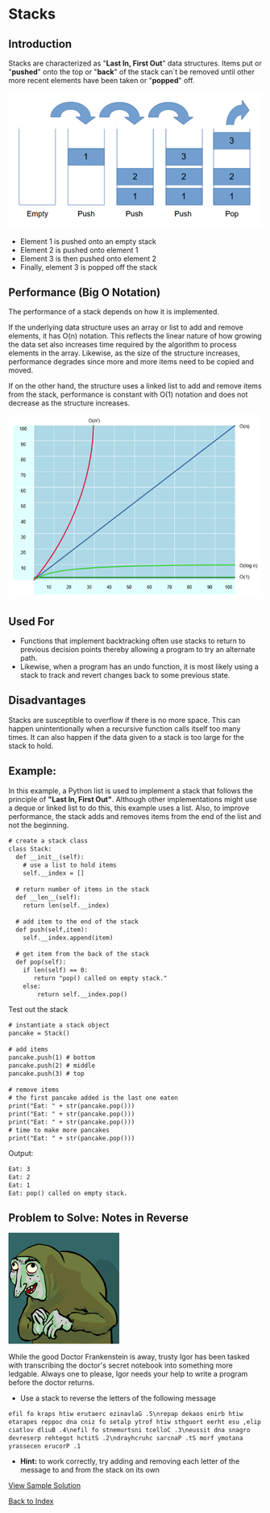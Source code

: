 # Stacks
## Introduction
Stacks are characterized as "**Last In, First Out**" data structures. Items put or "**pushed**" onto the top or "**back**" of the stack can´t be removed until other more recent elements have been taken or "**popped**" off.

![image](images/stack.png)

+ Element 1 is pushed onto an empty stack
+ Element 2 is pushed onto element 1
+ Element 3 is then pushed onto element 2
+ Finally, element 3 is popped off the stack

## Performance (Big O Notation)
The performance of a stack depends on how it is implemented. 

If the underlying data structure uses an array or list to add and remove elements, it has O(n) notation. This reflects the linear nature of how growing the data set also increases time required by the algorithm to process elements in the array. Likewise, as the size of the structure increases, performance degrades since more and more items need to be copied and moved. 

If on the other hand, the structure uses a linked list to add and remove items from the stack, performance is constant with O(1) notation and does not decrease as the structure increases.

![image](images/bigo.png)

## Used For
+ Functions that implement backtracking often use stacks to return to previous decision points thereby allowing a program to try an alternate path. 
+ Likewise, when a program has an undo function, it is most likely using a stack to track and revert changes back to some previous state.

## Disadvantages
Stacks are susceptible to overflow if there is no more space. This can happen unintentionally when a recursive function calls itself too many times. It can also happen if the data given to a stack is too large for the stack to hold.

## Example: 
In this example, a Python list is used to implement a stack that follows the principle of **"Last In, First Out"**. Although other implementations might use a deque or linked list to do this, this example uses a list. Also, to improve performance, the stack adds and removes items from the end of the list and not the beginning.

```
# create a stack class
class Stack:
  def __init__(self):
    # use a list to hold items
    self.__index = []

  # return number of items in the stack
  def __len__(self):
    return len(self.__index)

  # add item to the end of the stack
  def push(self,item):
    self.__index.append(item)

  # get item from the back of the stack
  def pop(self):
    if len(self) == 0:
       return "pop() called on empty stack."
    else:
        return self.__index.pop()
```

Test out the stack
```
# instantiate a stack object
pancake = Stack()

# add items
pancake.push(1) # bottom
pancake.push(2) # middle
pancake.push(3) # top

# remove items
# the first pancake added is the last one eaten
print("Eat: " + str(pancake.pop()))
print("Eat: " + str(pancake.pop()))
print("Eat: " + str(pancake.pop()))
# time to make more pancakes
print("Eat: " + str(pancake.pop()))
```

Output:
```
Eat: 3
Eat: 2
Eat: 1
Eat: pop() called on empty stack.
```
## Problem to Solve: Notes in Reverse

![image](images/igor.png)

While the good Doctor Frankenstein is away, trusty Igor has been tasked with transcribing the doctor's secret notebook into something more ledgable. Always one to please, Igor needs your help to write a program before the doctor returns.

+ Use a stack to reverse the letters of the following message

```
efil fo kraps htiw erutaerc ezinavlaG .5\nrepap dekaos enirb htiw etarapes reppoc dna cniz fo setalp ytrof htiw sthguort eerht esu ,elip ciatlov dliuB .4\nefil fo stnemurtsni tcelloC .3\neussit dna snagro devreserp rehtegot hctitS .2\ndrayhcruhc sarcnaP .tS morf ymotana yrassecen erucorP .1
```
 
+ **Hint:** to work correctly, try adding and removing each letter of the message to and from the stack on its own

[View Sample Solution](stack_solution.py)

[Back to Index](0-welcome.md)
